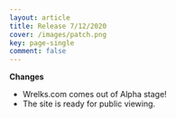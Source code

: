 ```yaml
---
layout: article
title: Release 7/12/2020
cover: /images/patch.png
key: page-single
comment: false
---
```


**Changes**

- Wrelks.com comes out of Alpha stage! 
- The site is ready for public viewing.

